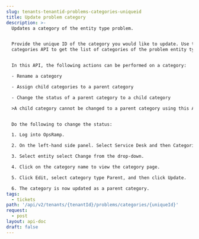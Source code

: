 ```yaml
---
slug: tenants-tenantid-problems-categories-uniqueid
title: Update problem category
description: >-
  Updates a category of the entity type problem.


  Provide the unique ID of the category you would like to update. Use the get
  categories API to get the list of categories of the problem entity type.


  In this API, the following actions can be performed on a category:

  - Rename a category

  - Assign child categories to a parent category

  - Change the status of a parent category to a child category

  >A child category cannot be changed to a parent category using this API.


  Do the following to change the status:

  1. Log into OpsRamp.

  2. On the left-hand side panel. Select Service Desk and then Categories.

  3. Select entity select Change from the drop-down.

  4. Click on the category name to view the category page.

  5. Click Edit, select category type Parent, and then click Update.

  6. The category is now updated as a parent category.
tags:
  - tickets
path: '/api/v2/tenants/{tenantId}/problems/categories/{uniqueId}'
request:
  - post
layout: api-doc
draft: false
---
```

